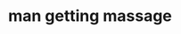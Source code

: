 ---
layout: people&body
title: man getting massage
emoji: man_getting_massage
permalink: 💆‍♂️.html
image: assets/img/3moji/man_getting_massage.png
---
